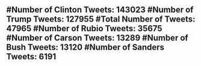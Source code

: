 #Number of Clinton Tweets: 143023
#Number of Trump Tweets: 127955
#Total Number of Tweets: 47965 
#Number of Rubio Tweets: 35675
#Number of Carson Tweets: 13289
#Number of Bush Tweets: 13120
#Number of Sanders Tweets: 6191
---

